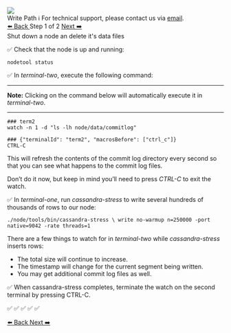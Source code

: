 <!-- TOP -->
<div class="top">
  <img class="scenario-academy-logo" src="https://datastax-academy.github.io/katapod-shared-assets/images/ds-academy-2023.svg" />
  <div class="scenario-title-section">
    <span class="scenario-title">Write Path</span>
    <span class="scenario-subtitle">ℹ️ For technical support, please contact us via <a href="mailto:academy@datastax.com">email</a>.</span>
  </div>
</div>

<!-- NAVIGATION -->
<div id="navigation-top" class="navigation-top">
 <a href='command:katapod.loadPage?[{"step":"intro"}]'
   class="btn btn-dark navigation-top-left">⬅️ Back
 </a>
<span class="step-count"> Step 1 of 2</span>
 <a href='command:katapod.loadPage?[{"step":"step2"}]' 
    class="btn btn-dark navigation-top-right">Next ➡️
  </a>
</div>

<!-- CONTENT -->

<div class="step-title">Shut down a node an delete it's data files</div>

✅ Check that the node is up and running:

```
nodetool status
```

✅ In *terminal-two*, execute the following command:

---
**Note:** Clicking on the command below will automatically execute it in *terminal-two*. 

---

```
### term2
watch -n 1 -d "ls -lh node/data/commitlog"
```


```
### {"terminalId": "term2", "macrosBefore": ["ctrl_c"]}
CTRL-C
```


This will refresh the contents of the commit log directory every second so that you can see what happens to the commit log files.


Don’t do it now, but keep in mind you’ll need to press *CTRL-C* to exit the watch.

✅ In *terminal-one*, run *cassandra-stress* to write several hundreds of thousands of rows to our node:
```
./node/tools/bin/cassandra-stress \ write no-warmup n=250000 -port native=9042 -rate threads=1
```

There are a few things to watch for in *terminal-two* while *cassandra-stress* inserts rows:

*	The total size will continue to increase.
*	The timestamp will change for the current segment being written.
*	You may get additional commit log files as well.

✅ When cassandra-stress completes, terminate the watch on the second terminal by pressing CTRL-C.


✅ 
✅ 
✅ 
✅ 
✅ 
<!-- NAVIGATION -->
<div id="navigation-bottom" class="navigation-bottom">
 <a href='command:katapod.loadPage?[{"step":"intro"}]'
   class="btn btn-dark navigation-bottom-left">⬅️ Back
 </a>
  <a href='command:katapod.loadPage?[{"step":"step2"}]' 
    class="btn btn-dark navigation-top-right">Next ➡️
  </a>
</div>
